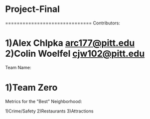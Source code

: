 # Project-Final
==============================
Contributors:

1)Alex Chlpka arc177@pitt.edu
2)Colin Woelfel cjw102@pitt.edu
===============================
Team Name:

1)Team Zero
===============================
Metrics for the "Best" Neighborhood:

1)Crime/Safety
2)Restaurants
3)Attractions

